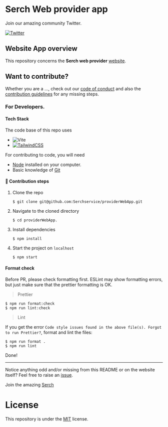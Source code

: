 
# Serch Web provider app

Join our amazing community Twitter.

[![Twitter](https://badgen.net/badge/icon/twitter?icon=twitter&label)](https://twitter.com/serchservice)

## Website App overview

This repository concerns the <strong> Serch web provider</strong>  [website](https://www.serchservice.com/).

## Want to contribute?

Whether you are a ..., check out our 
[code of conduct](#) and also the [contribution guidelines](#) for any missing steps.

### For Developers.

#### Tech Stack

The code base of this repo uses

- ![Vite](https://img.shields.io/badge/vite-%23646CFF.svg?style=for-the-badge&logo=vite&logoColor=white)
- [![TailwindCSS](https://img.shields.io/badge/tailwindcss-%2338B2AC.svg?style=for-the-badge&logo=tailwind-css&logoColor=white)](https://tailwindcss.com/)


For contributing to code, you will need

- [Node](https://nodejs.org/en/) installed on your computer.
- Basic knowledge of [Git](https://git-scm.com/)

#### :bookmark: Contribution steps

1. Clone the repo

    ```console
    $ git clone git@github.com:Serchservice/providerWebApp.git
    ```

2. Navigate to the cloned directory

    ```console
    $ cd providerWebApp.
    ```

3. Install dependencies

    ```console
    $ npm install
    ```

4. Start the project on `localhost`

    ```console
    $ npm start
    ```

#### Format check

Before PR, please check formatting first. ESLint may show formatting errors, but just make sure that the prettier formatting is OK.

> Prettier

```console
$ npm run format:check
$ npm run lint:check
```

> Lint

If you get the error `Code style issues found in the above file(s). Forgot to run Prettier?`, format and lint the files:

```console
$ npm run format .
$ npm run lint
```

Done!


---

Notice anything odd and/or missing from this README or on the website itself? Feel free to raise an [issue](https://github.com/FrancescoXX/4c-site/issues).

Join the amazing [Serch](#)

# License

This repository is under the [MIT](./LICENSE) license.

